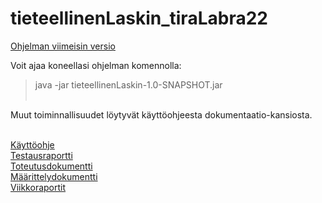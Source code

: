 # tieteellinenLaskin_tiraLabra22

[Ohjelman viimeisin versio](https://github.com/savalre/tieteellinenLaskin_tiraLabra22/releases/tag/final)<br>

Voit ajaa koneellasi ohjelman komennolla: 
>java -jar tieteellinenLaskin-1.0-SNAPSHOT.jar <br><br>

Muut toiminnallisuudet löytyvät käyttöohjeesta dokumentaatio-kansiosta.
<br><br>

[Käyttöohje](https://github.com/savalre/tieteellinenLaskin_tiraLabra22/blob/main/dokumentaatio/k%C3%A4ytt%C3%B6ohje.md)<br>
[Testausraportti](https://github.com/savalre/tieteellinenLaskin_tiraLabra22/blob/main/dokumentaatio/testausraportti.md)<br>
[Toteutusdokumentti](https://github.com/savalre/tieteellinenLaskin_tiraLabra22/blob/main/dokumentaatio/toteutusdokumentti.md)<br>
[Määrittelydokumentti](https://github.com/savalre/tieteellinenLaskin_tiraLabra22/blob/main/dokumentaatio/m%C3%A4%C3%A4rittelydokumentti.md)<br>
[Viikkoraportit](https://github.com/savalre/tieteellinenLaskin_tiraLabra22/blob/main/dokumentaatio/viikkoraportit)<br><br>
